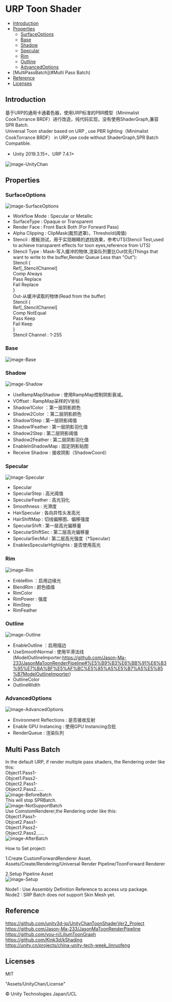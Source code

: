 # URP Toon Shader
- [Introduction](#Introduction)
- [Properties](#Properties)
	- [SurfaceOptions](#SurfaceOptions)
	- [Base](#Base)
	- [Shadow](#Shadow)
	- [Specular](#Specular)
	- [Rim](#Rim)
	- [Outline](#Outline)
	- [AdvancedOptions](#AdvancedOptions)
- [MultiPassBatch](#Multi Pass Batch)
- [Reference](#Reference)
- [Licenses](#Licenses)

## Introduction
基于URP的通用卡通着色器，使用URP标准的PBR模型（Minimalist CookTorrance BRDF）进行改造，纯代码实现，没有使用ShaderGraph,兼容SPR Batch.  
Universal Toon shader based on URP , use PBR lighting（Minimalist CookTorrance BRDF） in URP,use code without ShaderGraph,SPR Batch Compatible.  
- Unity 2019.3.15+、URP 7.4.1+  

![image-UnityChan](image/UnityChan.png)

## Properties
### SurfaceOptions
![image-SurfaceOptions](image/SurfaceOptions.png)
- Workflow Mode : Specular or Metallic 
- SurfaceType : Opaque or Transparent 
- Render Face : Front Back Both (For Forward Pass)
- Alpha Clipping : ClipMask(裁剪遮罩)，Threshold(阈值)
- Stencil : 模板测试，用于实现眼睛的遮挡效果，参考UTS(Stencil Test,used to achieve transparent effects for toon eyes,reference from UTS)  
- Stencil Type : 
Mask-写入缓冲的物体,渲染队列要比Out优先(Things that want to write to the buffer,Render Queue Less than "Out"):  
Stencil {  
                Ref[_StencilChannel]  
                Comp Always  
                Pass Replace  
                Fail Replace  
            }  
Out-从缓冲读取的物体(Read from the buffer)  
Stencil {  
                Ref[_StencilChannel]  
                Comp NotEqual  
                Pass Keep  
                Fail Keep  
            }  
Stencil Channel : 1-255

### Base
![image-Base](image/Base.png)
### Shadow
![image-Shadow](image/Shadow.png)
- UseRampMapShadow : 使用RampMap控制阴影衰减。
- VOffset : RampMap采样的V坐标
- Shadow1Color ：第一层阴影颜色
- Shadow2Color ：第二层阴影颜色
- Shadow1Step : 第一层阴影阈值
- Shadow1Feather : 第一层阴影羽化值
- Shadow2Step : 第二层阴影阈值
- Shadow2Feather : 第二层阴影羽化值
- EnableInShadowMap : 固定阴影贴图
- Receive Shadow : 接收阴影（ShadowCoord）

### Specular
![image-Specular](image/Specular.png)
- Specular
- SpecularStep : 高光阈值
- SpecularFeather : 高光羽化
- Smoothness : 光滑度
- HairSpecular : 各向异性头发高光
- HairShiftMap : 切线偏移图、偏移强度
- SpecularShift : 第一层高光偏移量
- SpecularShiftSec : 第二层高光偏移量
- SpecularSecMul : 第二层高光强度（*Specular)
- EnablesSpecularHighlights : 是否使用高光

### Rim
![image-Rim](image/Rim.png)
- EnbleRim ：启用边缘光
- BlendRim : 颜色插值
- RimColor
- RimPower : 强度
- RimStep
- RimFeather

### Outline
![image-Outline](image/Outline.png)
- EnableOutline ：启用描边
- UseSmoothNormal : 使用平滑法线(ModelOutlineImporter:https://github.com/Jason-Ma-233/JasonMaToonRenderPipeline#%E5%B9%B3%E6%BB%91%E6%B3%95%E7%BA%BF%E5%AF%BC%E5%85%A5%E5%B7%A5%E5%85%B7ModelOutlineImporter)
- OutlineColor
- OutlineWidth

### AdvancedOptions
![image-AdvancedOptions](image/AdvancedOptions.png)
- Environment Reflections : 是否接收反射  
- Enable GPU Instancing : 使用GPU Instancing合批  
- RenderQueue : 渲染队列  

## Multi Pass Batch 

In the default URP, if render multiple pass shaders, the Rendering order like this:  
Object1.Pass1-  
Objcet1.Pass2-  
Object2.Pass1-  
Object2.Pass2......  
![image-BeforeBatch](image/BeforeBatch.png)  
This will stop SPRBatch.  
![image-NotSupportBatch](image/NotSupportBatch.png)  
Use ComstomRenderer,the Rendering order like this:  
Object1.Pass1-  
Objcet2.Pass1-  
Object1.Pass2-  
Object2.Pass2......  
![image-AfterBatch](image/AfterBatch.png)  

How to Set project:

1.Create CustomForwardRenderer Asset.  
Assets/Create/Rendering/Universal Render Pipeline/ToonForward Renderer

2.Setup Pipeline Asset  
![image-Setup](image/Setup.png)  

Node1 : Use Assembly Definition Reference to access urp package.  
Node2 : SRP Batch does not support Skin Mesh yet.

## Reference

https://github.com/unity3d-jp/UnityChanToonShaderVer2_Project  
https://github.com/Jason-Ma-233/JasonMaToonRenderPipeline  
https://github.com/you-ri/LiliumToonGraph  
https://github.com/Kink3d/kShading  
https://unity.cn/projects/china-unity-tech-week_linruofeng

## Licenses

MIT

"Assets/UnityChan/License"

© Unity Technologies Japan/UCL
